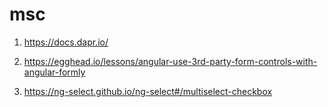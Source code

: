 # msc

1. https://docs.dapr.io/

2. https://egghead.io/lessons/angular-use-3rd-party-form-controls-with-angular-formly

3. https://ng-select.github.io/ng-select#/multiselect-checkbox
